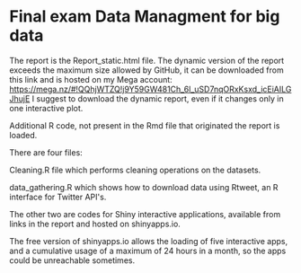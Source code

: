 # Final exam Data Managment for big data

The report is the Report_static.html file.
The dynamic version of the report exceeds the maximum size allowed by GitHub, it can be downloaded from this link and is hosted on my Mega account: https://mega.nz/#!QQhjWTZQ!j9Y59GW481Ch_6l_uSD7nqORxKsxd_icEiAILGJhujE
I suggest to download the dynamic report, even if it changes only in one interactive plot.

Additional R code, not present in the Rmd file that originated the report is loaded.

There are four files: 

Cleaning.R file which performs cleaning operations on the datasets. 

data_gathering.R which shows how to download data using Rtweet, an R interface for Twitter API's.

The other two are codes for Shiny interactive applications, available from links in the report and hosted on shinyapps.io.

The free version of shinyapps.io allows the loading of five interactive apps, and a cumulative usage of a maximum of 24 hours in a month, so the apps could be unreachable sometimes.

